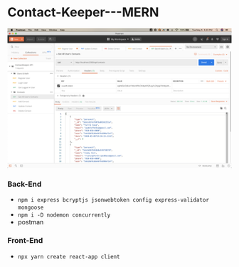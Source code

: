 # Contact-Keeper---MERN

![Preview](public/img/postman.png)

### Back-End
- `npm i express bcryptjs jsonwebtoken config express-validator mongoose`
- `npm i -D nodemon concurrently`
- postman 

### Front-End
- `npx yarn create react-app client`